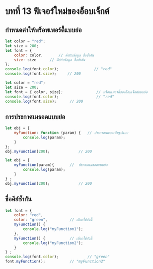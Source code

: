 # บทที่ 13 ฟีเจอร์ใหม่ของอ็อบเจ็กต์

## กำหนดค่าให้พร็อพเพอร์ตี้แบบย่อ 

```js
let color = "red";
let size = 200;
let font = { 
	color: color,		// คีย์กับข้อมูล ชื่อซ้ำกัน
	size: size		// คีย์กับข้อมูล ชื่อซ้ำกัน
};
console.log(font.color);	            // "red"
console.log(font.size);		// 200
```

```js
let color = "red";
let size = 200;
let font = { color, size};	             // พร็อพเพอร์ตี้ของอ็อบเจ็กต์แบบย่อ
console.log(font.color); 	             // "red"
console.log(font.size);		 // 200
```

## การประกาศเมธอดแบบย่อ
```js
let obj = { 
	myFunction: function (param) {	 // ประกาศเมธอดเต็มรูปแบบ
		console.log(param);
	}
};
obj.myFunction(200);			 // 200
```

```js
let obj = { 
	myFunction(param){		 //  ประกาศเมธอดแบบย่อ
		console.log(param);
	}
} ;
obj.myFunction(200);			 // 200
```

## ชื่อคีย์ซ้ำกัน

```js
let font = { 
	color: "red",
	color: "green",			 // เลือกใช้ตัวนี้
	myFunction() {				
		console.log("myFunction1");
	},
	myFunction() {			 // เลือกใช้ตัวนี้
		console.log("myFunction2");
	}
} ;
console.log(font.color); 			 // "green"
font.myFunction();			 // "myFunction2"
```